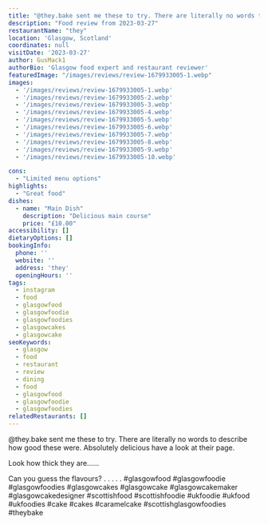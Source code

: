```yaml
---
title: "@they.bake sent me these to try. There are literally no words to describe how good these were. Absolutely delicious have a look at their page."
description: "Food review from 2023-03-27"
restaurantName: "they"
location: 'Glasgow, Scotland'
coordinates: null
visitDate: '2023-03-27'
author: GusMack1
authorBio: 'Glasgow food expert and restaurant reviewer'
featuredImage: "/images/reviews/review-1679933005-1.webp"
images:
  - '/images/reviews/review-1679933005-1.webp'
  - '/images/reviews/review-1679933005-2.webp'
  - '/images/reviews/review-1679933005-3.webp'
  - '/images/reviews/review-1679933005-4.webp'
  - '/images/reviews/review-1679933005-5.webp'
  - '/images/reviews/review-1679933005-6.webp'
  - '/images/reviews/review-1679933005-7.webp'
  - '/images/reviews/review-1679933005-8.webp'
  - '/images/reviews/review-1679933005-9.webp'
  - '/images/reviews/review-1679933005-10.webp'

cons:
  - "Limited menu options"
highlights:
  - "Great food"
dishes:
  - name: "Main Dish"
    description: "Delicious main course"
    price: "£10.00"
accessibility: []
dietaryOptions: []
bookingInfo:
  phone: ''
  website: ''
  address: 'they'
  openingHours: ''
tags:
  - instagram
  - food
  - glasgowfood
  - glasgowfoodie
  - glasgowfoodies
  - glasgowcakes
  - glasgowcake
seoKeywords:
  - glasgow
  - food
  - restaurant
  - review
  - dining
  - food
  - glasgowfood
  - glasgowfoodie
  - glasgowfoodies
relatedRestaurants: []
---
```

@they.bake sent me these to try. There are literally no words to describe how good these were. Absolutely delicious have a look at their page.

Look how thick they are......

Can you guess the flavours?
.
.
.
.
.
#glasgowfood #glasgowfoodie #glasgowfoodies #glasgowcakes #glasgowcake #glasgowcakemaker #glasgowcakedesigner #scottishfood #scottishfoodie #ukfoodie #ukfood #ukfoodies #cake #cakes #caramelcake #scottishglasgowfoodies #theybake
